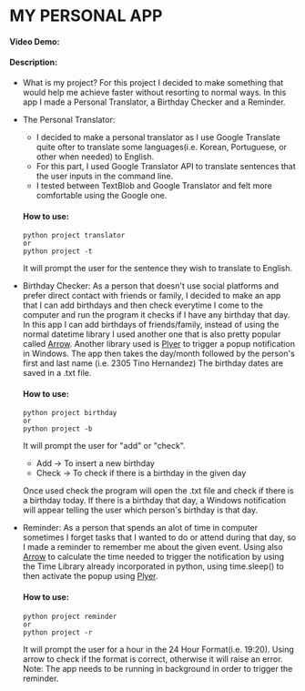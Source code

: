 # MY PERSONAL APP
#### Video Demo:  <URL HERE>
#### Description:
- What is my project?
For this project I decided to make something that would help me achieve faster without resorting to normal ways.
In this app I made a Personal Translator, a Birthday Checker and a Reminder.

- The Personal Translator:
    - I decided to make a personal translator as I use Google Translate quite ofter to translate some languages(i.e. Korean, Portuguese, or other when needed) to English.
    - For this part, I used Google Translator API to translate sentences that the user inputs in the command line.
    - I tested between TextBlob and Google Translator and felt more comfortable using the Google one.

    #### How to use:
    ```
    python project translator
    or
    python project -t
    ```

    It will prompt the user for the sentence they wish to translate to English.


- Birthday Checker:
     As a person that doesn't use social platforms and prefer direct contact with friends or family, I decided to make an app that I can add birthdays and then check everytime I come to the computer and run the program it checks if I have any birthday that day.
     In this app I can add birthdays of friends/family, instead of using the normal datetime library I used another one that is also pretty popular called [Arrow](https://pypi.org/project/arrow/).
     Another library used is [Plyer](https://pypi.org/project/plyer/) to trigger a popup notification in Windows.
     The app then takes the day/month followed by the person's first and last name (i.e. 2305 Tino Hernandez)
     The birthday dates are saved in a .txt file.

    #### How to use:
    ```
    python project birthday
    or
    python project -b
    ```
    It will prompt the user for "add" or "check".
    - Add -> To insert a new birthday
    - Check -> To check if there is a birthday in the given day

    Once used check the program will open the .txt file and check if there is a birthday today.
    If there is a birthday that day, a Windows notification will appear telling the user which person's birthday is that day.

- Reminder:
    As a person that spends an alot of time in computer sometimes I forget tasks that I wanted to do or attend during that day, so I made a reminder to remember me about the given event.
    Using also [Arrow](https://pypi.org/project/arrow/) to calculate the time needed to trigger the notification by using the Time Library already incorporated in python, using time.sleep() to then activate the popup using [Plyer](https://pypi.org/project/plyer/).

    #### How to use:
    ```
    python project reminder
    or
    python project -r
    ```

    It will prompt the user for a hour in the 24 Hour Format(i.e. 19:20).
    Using arrow to check if the format is correct, otherwise it will raise an error.
    Note: The app needs to be running in background in order to trigger the reminder.
